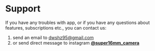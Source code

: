 # Support
If you have any troubles with app, or if you have any questions about features, subscriptions etc., you can contact us:
1. send an email to <dwshz95@gmail.com>
2. or send direct message to instagram **[@super16mm_camera](https://www.instagram.com/super16mm_camera)**

